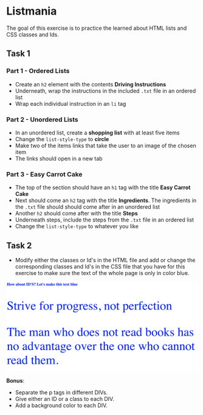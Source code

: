 # Listmania
The goal of this exercise is to practice the learned about HTML lists and CSS classes and Ids.

## Task 1

### Part 1 - Ordered Lists

- Create an `h2` element with the contents **Driving Instructions**
- Underneath, wrap the instructions in the included `.txt` file in an ordered list
- Wrap each individual instruction in an `li` tag

### Part 2 - Unordered Lists

- In an unordered list, create a **shopping list** with at least five items
- Change the `list-style-type` to **circle**
- Make two of the items links that take the user to an image of the chosen item
- The links should open in a new tab

### Part 3 - Easy Carrot Cake

- The top of the section should have an `h1` tag with the title **Easy Carrot Cake**
- Next should come an `h2` tag with the title **Ingredients**. The ingredients in the `.txt` file should should come after in an unordered list
- Another `h2` should come after with the title **Steps**
- Underneath steps, include the steps from the `.txt` file in an ordered list
- Change the `list-style-type` to whatever you like

## Task 2

-   Modify either the classes or Id's in the HTML file and add or change the corresponding classes and Id's in the CSS file that you have for this exercise to make sure the text of the whole page is only in color blue.

![alt-text](reference-image.png "Reference Image")

**Bonus**:

-   Separate the p tags in different DIVs.
-   Give either an ID or a class to each DIV.
-   Add a background color to each DIV.


